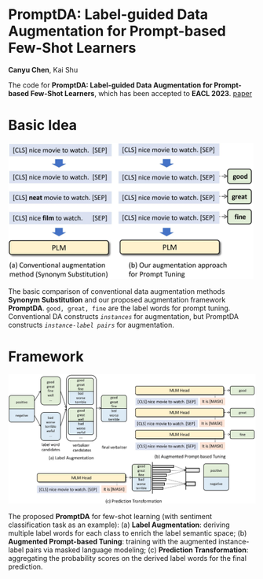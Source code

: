 # PromptDA: Label-guided Data Augmentation for Prompt-based Few-Shot Learners
**Canyu Chen**, Kai Shu

The code for **PromptDA: Label-guided Data Augmentation for Prompt-based Few-Shot Learners**, which has been accepted to **EACL 2023**. [paper](https://arxiv.org/abs/2205.09229)


# Basic Idea
<img src="./image/image2.jpg" width="500">    

The basic comparison of conventional data augmentation methods **Synonym Substitution** and our proposed augmentation framework **PromptDA**. `good, great, fine` are the label words for prompt tuning. Conventional DA constructs *`instances`* for augmentation, but PromptDA constructs *`instance-label pairs`* for augmentation.


# Framework
<img src="./image/image1.jpg" width="700">    

The proposed **PromptDA** for few-shot learning (with sentiment classification task as an example): (a) **Label Augmentation**: deriving multiple label words for each class to enrich the label semantic space; (b) **Augmented Prompt-based Tuning**: training with the augmented instance-label pairs via masked language modeling; (c) **Prediction Transformation**:  aggregating  the probability scores on the derived label words for the final prediction. 






